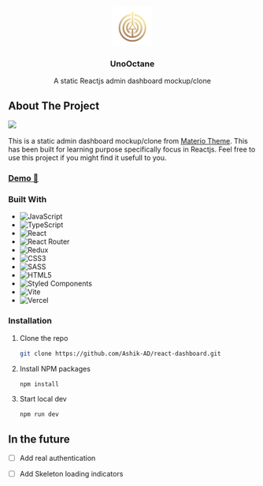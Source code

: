 <!-- PROJECT LOGO -->
<div align="center">
  <a href="https://github.com/Ashik-AD/react-dashboard">
    <img src="./src/assets/logo.png" alt="Logo" width="80" height="80">
  </a>

<h3 align="center">UnoOctane</h3>

  <p align="center">
    A static Reactjs admin dashboard mockup/clone
   
</div>

## About The Project

<img src="https://i.ibb.co/dBKzVtZ/screenshot.png" />

This is a static admin dashboard mockup/clone from <a href="https://demos.themeselection.com/materio-mui-react-nextjs-admin-template">Materio Theme</a>. This has been built for learning purpose specifically focus in Reactjs. Feel free to use this project if you might find it usefull to you.

### <a href="https://triolo.vercel.app">Demo 🚀</a>

### Built With

- ![JavaScript](https://img.shields.io/badge/javascript-%23323330.svg?style=for-the-badge&logo=javascript&logoColor=%23F7DF1E)
- ![TypeScript](https://img.shields.io/badge/typescript-%23007ACC.svg?style=for-the-badge&logo=typescript&logoColor=white)
- ![React](https://img.shields.io/badge/react-%2320232a.svg?style=for-the-badge&logo=react&logoColor=%2361DAFB)
- ![React Router](https://img.shields.io/badge/React_Router-CA4245?style=for-the-badge&logo=react-router&logoColor=white)
- ![Redux](https://img.shields.io/badge/redux-%23593d88.svg?style=for-the-badge&logo=redux&logoColor=white)
- ![CSS3](https://img.shields.io/badge/css3-%231572B6.svg?style=for-the-badge&logo=css3&logoColor=white)
- ![SASS](https://img.shields.io/badge/SASS-hotpink.svg?style=for-the-badge&logo=SASS&logoColor=white)
- ![HTML5](https://img.shields.io/badge/html5-%23E34F26.svg?style=for-the-badge&logo=html5&logoColor=white)
- ![Styled Components](https://img.shields.io/badge/styled--components-DB7093?style=for-the-badge&logo=styled-components&logoColor=white)
- ![Vite](https://img.shields.io/badge/vite-%23646CFF.svg?style=for-the-badge&logo=vite&logoColor=white)
- ![Vercel](https://img.shields.io/badge/vercel-%23000000.svg?style=for-the-badge&logo=vercel&logoColor=white)

### Installation

1. Clone the repo
   ```sh
   git clone https://github.com/Ashik-AD/react-dashboard.git
   ```
2. Install NPM packages
   ```sh
   npm install
   ```
3. Start local dev
   ```sh
   npm run dev
   ```

## In the future

- [ ] Add real authentication
- [ ] Add Skeleton loading indicators


